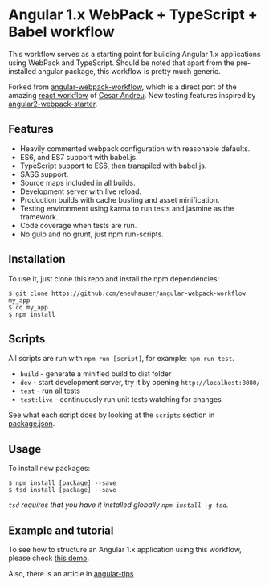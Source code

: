 # Angular 1.x WebPack + TypeScript + Babel workflow

This workflow serves as a starting point for building Angular 1.x applications using WebPack and TypeScript. Should be noted that apart from the pre-installed angular package, this workflow is pretty much generic.

Forked from [angular-webpack-workflow](https://github.com/Foxandxss/angular-webpack-workflow), which is a direct port of the amazing [react workflow](https://github.com/cesarandreu/web-app) of [Cesar Andreu](https://github.com/cesarandreu). New testing features inspired by [angular2-webpack-starter](https://github.com/AngularClass/angular2-webpack-starter).

## Features

* Heavily commented webpack configuration with reasonable defaults.
* ES6, and ES7 support with babel.js.
* TypeScript support to ES6, then transpiled with babel.js.
* SASS support.
* Source maps included in all builds.
* Development server with live reload.
* Production builds with cache busting and asset minification.
* Testing environment using karma to run tests and jasmine as the framework.
* Code coverage when tests are run.
* No gulp and no grunt, just npm run-scripts.

## Installation

To use it, just clone this repo and install the npm dependencies:

```shell
$ git clone https://github.com/eneuhauser/angular-webpack-workflow my_app
$ cd my_app
$ npm install
```

## Scripts

All scripts are run with `npm run [script]`, for example: `npm run test`.

* `build` - generate a minified build to dist folder
* `dev` - start development server, try it by opening `http://localhost:8080/`
* `test` - run all tests
* `test:live` - continuously run unit tests watching for changes

See what each script does by looking at the `scripts` section in [package.json](./package.json).

## Usage

To install new packages:

```shell
$ npm install [package] --save
$ tsd install [package] --save
```

*`tsd` requires that you have it installed globally `npm install -g tsd`.*

## Example and tutorial

To see how to structure an Angular 1.x application using this workflow, please check [this demo](https://github.com/Foxandxss/GermanWords-ng1-webpack).

Also, there is an article in [angular-tips](http://angular-tips.com/blog/2015/06/using-angular-1-dot-x-with-es6-and-webpack/)
